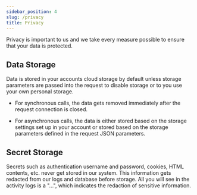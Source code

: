 ```yaml
---
sidebar_position: 4
slug: /privacy
title: Privacy
---
```


<head>
  <title>Privacy | Docs - Document Generation Service</title>
  <meta
    name="description"
    content="cloudlayer.io is a service for helping you automate your document generation processes using our PDF Generation and Image Generation services."
  />
</head>


Privacy is important to us and we take every measure possible to ensure that your data is protected.

## Data Storage
Data is stored in your accounts cloud storage by default unless storage parameters are passed into the request to disable storage or to you use your own personal storage.

- For synchronous calls, the data gets removed immediately after the request connection is closed.    

- For asynchronous calls, the data is either stored based on the storage settings set up in your account or stored based on the storage parameters defined in the request JSON parameters.

## Secret Storage
Secrets such as authentication username and password, cookies, HTML contents, etc. never get stored in our system. This information gets redacted from our logs and database before storage. All you will see in the activity logs is a "...", which indicates the redaction of sensitive information.

